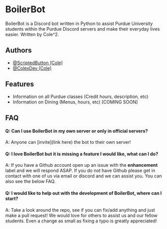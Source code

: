 # BoilerBot

BoilerBot is a Discord bot written in Python to assist Purdue University students within the Purdue Discord servers and make
their everyday lives easier. Written by Cole^2.

## Authors

- [@ScriptedButton (Cole)](https://github.com/ScriptedButton)
- [@ColexDev (Cole)](https://github.com/ColexDev)

## Features

- Information on all Purdue classes (Credit hours, description, etc)
- Information on Dining (Menus, hours, etc) [COMING SOON]

## FAQ

#### Q: Can I use BoilerBot in my own server or only in official servers?
A: Anyone can [invite](link here) the bot to their own server!

#### Q: I love BoilerBot but it is missing a feature I would like, what can I do?
A: If you have a Github account open up an issue with the **enhancement** label and we will respond ASAP. If you do not have Github please get in contact with one of us via email or discord and we can assist you. You can also see the below FAQ.

#### Q: I would like to help out with the development of BoilerBot, where can I start?
A: Take a look around the repo, see if you can fix/add anything and just make a pull request! We would love for others to
assist us and our fellow students. Even a change as small as fixing a typo is greatly appreciated!
